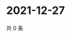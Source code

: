 # 2021-12-27

共 0 条

<!-- BEGIN WEIBO -->
<!-- 最后更新时间 Mon Dec 27 2021 16:21:14 GMT+0800 (China Standard Time) -->

<!-- END WEIBO -->
